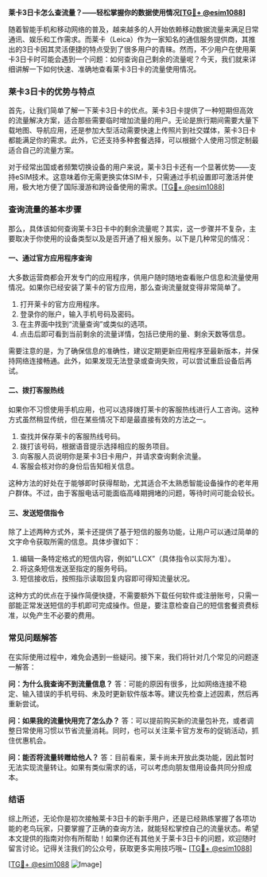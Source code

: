 **莱卡3日卡怎么查流量？——轻松掌握你的数据使用情况[[TG💪+ @esim1088](https://t.me/s/esim1088)]**

随着智能手机和移动网络的普及，越来越多的人开始依赖移动数据流量来满足日常通讯、娱乐和工作需求。而莱卡（Leica）作为一家知名的通信服务提供商，其推出的3日卡因其灵活便捷的特点受到了很多用户的青睐。然而，不少用户在使用莱卡3日卡时可能会遇到一个问题：如何查询自己剩余的流量呢？今天，我们就来详细讲解一下如何快速、准确地查看莱卡3日卡的流量使用情况。

### 莱卡3日卡的优势与特点

首先，让我们简单了解一下莱卡3日卡的优点。莱卡3日卡提供了一种短期但高效的流量解决方案，适合那些需要临时增加流量的用户。无论是旅行期间需要大量下载地图、导航应用，还是参加大型活动需要快速上传照片到社交媒体，莱卡3日卡都能满足你的需求。此外，它还支持多种套餐选择，可以根据个人使用习惯定制最适合自己的流量方案。

对于经常出国或者频繁切换设备的用户来说，莱卡3日卡还有一个显著优势——支持eSIM技术。这意味着你无需更换实体SIM卡，只需通过手机设置即可激活并使用，极大地方便了国际漫游和跨设备使用的需求。[[TG💪+ @esim1088](https://t.me/s/esim1088)]

### 查询流量的基本步骤

那么，具体该如何查询莱卡3日卡中的剩余流量呢？其实，这一步骤并不复杂，主要取决于你使用的设备类型以及是否开通了相关服务。以下是几种常见的情况：

#### 一、通过官方应用程序查询

大多数运营商都会开发专门的应用程序，供用户随时随地查看账户信息和流量使用情况。如果你已经安装了莱卡的官方应用，那么查询流量就变得非常简单了。

1. 打开莱卡的官方应用程序。
2. 登录你的账户，输入手机号码及密码。
3. 在主界面中找到“流量查询”或类似的选项。
4. 点击后即可看到当前剩余的流量详情，包括已使用的量、剩余天数等信息。

需要注意的是，为了确保信息的准确性，建议定期更新应用程序至最新版本，并保持网络连接畅通。此外，如果发现无法登录或查询失败，可以尝试重启设备后再试。

#### 二、拨打客服热线

如果你不习惯使用手机应用，也可以选择拨打莱卡的客服热线进行人工咨询。这种方式虽然稍显传统，但在某些情况下却是最直接有效的方法之一。

1. 查找并保存莱卡的客服热线号码。
2. 拨打该号码，根据语音提示选择相应的服务项目。
3. 向客服人员说明你是莱卡3日卡用户，并请求查询剩余流量。
4. 客服会核对你的身份后告知相关信息。

这种方法的好处在于能够即时获得帮助，尤其适合不太熟悉智能设备操作的老年用户群体。不过，由于客服电话可能面临高峰期拥堵的问题，等待时间可能会较长。

#### 三、发送短信指令

除了上述两种方式外，莱卡还提供了基于短信的服务功能，让用户可以通过简单的文字命令获取所需的信息。具体步骤如下：

1. 编辑一条特定格式的短信内容，例如“LLCX”（具体指令以实际为准）。
2. 将这条短信发送至指定的服务号码。
3. 短信接收后，按照指示读取回复内容即可得知流量状况。

这种方式的优点在于操作简便快捷，不需要额外下载任何软件或注册账号，只需一部能正常发送短信的手机即可完成操作。但是，要注意检查自己的短信套餐资费标准，以免产生不必要的费用。

### 常见问题解答

在实际使用过程中，难免会遇到一些疑问。接下来，我们将针对几个常见的问题逐一解答：

**问：为什么我查询不到流量信息？**
答：可能的原因有很多，比如网络连接不稳定、输入错误的手机号码、未及时更新软件版本等。建议先检查上述因素，然后再重新尝试。

**问：如果我的流量快用完了怎么办？**
答：可以提前购买新的流量包补充，或者调整日常使用习惯以节省流量消耗。同时，也可以关注莱卡官方发布的促销活动，抓住优惠机会。

**问：能否将流量转赠给他人？**
答：目前看来，莱卡尚未开放此类功能，因此暂时无法实现流量转让。如果有类似需求的话，可以考虑向朋友借用设备共同分担成本。

### 结语

综上所述，无论你是初次接触莱卡3日卡的新手用户，还是已经熟练掌握了各项功能的老鸟玩家，只要掌握了正确的查询方法，就能轻松掌控自己的流量状态。希望本文提供的指南对你有所帮助！如果你还有其他关于莱卡3日卡的问题，欢迎随时留言讨论。记得关注我们的公众号，获取更多实用技巧哦~ [[TG💪+ @esim1088](https://t.me/s/esim1088)]

[[TG💪+ @esim1088](https://t.me/s/esim1088) ![Image](https://i.postimg.cc/4NQfJmqS/Snipaste-2025-05-13-00-14-12.png)]
